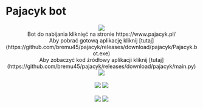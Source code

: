 # Pajacyk bot
<p align="center">
    <img src="https://i.imgur.com/DwVIgrh.gif"><br>
    Bot do nabijania kliknięć na stronie https://www.pajacyk.pl/<br>
    Aby pobrać gotową aplikację kliknij [tutaj](https://github.com/bremu45/pajacyk/releases/download/pajacyk/Pajacyk.bot.exe)<br>
    Aby zobaczyć kod źródłowy aplikacji kliknij [tutaj](https://github.com/bremu45/pajacyk/releases/download/pajacyk/main.py)<br>
    <img src="https://i.imgur.com/DwVIgrh.gif"><br><br>
    <img src="https://cdn.kurwa.club/files/I9Y6Q.png">
    <img src="https://i.imgur.com/DwVIgrh.gif"><br><br>
    <img src="https://cdn.kurwa.club/files/rpQ9f.png">
    <img src="https://i.imgur.com/DwVIgrh.gif">
</p>
